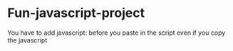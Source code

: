 # Fun-javascript-project
You have to add javascript: before you paste in the script even if you copy the javascript

